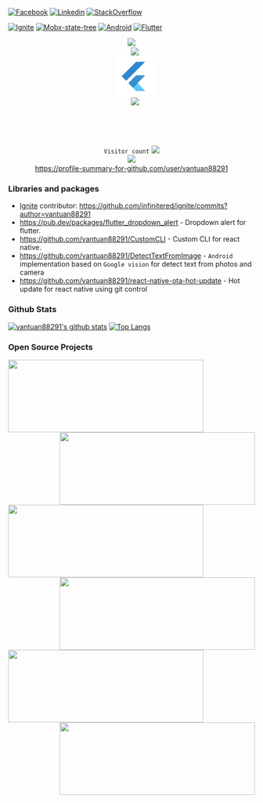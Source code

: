 [![Facebook](https://img.shields.io/badge/facebook-%231877F2.svg?&style=for-the-badge&logo=facebook&logoColor=white)](https://www.facebook.com/vantuan88291)
[![Linkedin](https://img.shields.io/badge/linkedin-%230077B5.svg?&style=for-the-badge&logo=linkedin&logoColor=white)](https://www.linkedin.com/in/tu%E1%BA%A5n-l%C3%AA-502558118/)
[![StackOverflow](https://img.shields.io/badge/stackoverflow-%23F48024.svg?&style=for-the-badge&logo=stackoverflow&logoColor=white)](https://stackoverflow.com/users/6364839/mr-tuan)

[![Ignite](https://img.shields.io/badge/Ignite-React%20Native-red)](https://github.com/infinitered/ignite)
[![Mobx-state-tree](https://img.shields.io/badge/Mobx-React%20Native-blue)](https://github.com/vantuan88291/WebRTC_React_Native)
[![Android](https://img.shields.io/badge/-Android-orange)](https://github.com/vantuan88291/WebRTCdemoAndroid)
[![Flutter](https://img.shields.io/badge/-Flutter-blue)](https://github.com/vantuan88291/flutter_bloc_modular)

<p align="center">
  <code><img src='https://reactnative.dev/img/header_logo.svg' width='80"'>
  <img src='https://www.kotlindevelopment.com/assets/img/kotlin-development-logo.svg?v=bcf07ce317' width='72"'>
  <img src='https://raw.githubusercontent.com/vantuan88291/vantuan88291/main/flutter.jpeg' width='80"'>
  <img src='https://upload.wikimedia.org/wikipedia/commons/thumb/8/82/Android_logo_2019.svg/1173px-Android_logo_2019.svg.png' width='80"'>
  </p>
  
</code>

<p align="center">
   <code>Visitor count</code>
   <img src="https://profile-counter.glitch.me/vantuan88291/count.svg" />
  
   <br>
   <a href="https://hits.seeyoufarm.com">
      <img src="https://hits.seeyoufarm.com/api/count/incr/badge.svg?url=https%3A%2F%2Fgithub.com%2Fvantuan88291&count_bg=%2379C83D&title_bg=%23555555&icon=&icon_color=%23E7E7E7&title=hits&edge_flat=false" />
   </a>
    
   <br>
   <a href="https://profile-summary-for-github.com/user/vantuan88291">https://profile-summary-for-github.com/user/vantuan88291</a>
  </p>
  
  ### Libraries and packages
  
 - [Ignite](https://github.com/infinitered/ignite) contributor: https://github.com/infinitered/ignite/commits?author=vantuan88291
 - https://pub.dev/packages/flutter_dropdown_alert - Dropdown alert for flutter.
 - https://github.com/vantuan88291/CustomCLI - Custom CLI for react native.
 - https://github.com/vantuan88291/DetectTextFromImage - `Android` implementation based on `Google vision` for detect text from photos and camera
 - https://github.com/vantuan88291/react-native-ota-hot-update - Hot update for react native using git control

### Github Stats

[![vantuan88291's github stats](https://github-readme-stats.vercel.app/api?username=vantuan88291&show_icons=true&line_height=21&show_icons=true&theme=buefy&count_private=true&cache_seconds=1800)](https://github.com/vantuan88291)
[![Top Langs](https://github-readme-stats.vercel.app/api/top-langs/?username=vantuan88291&show_icons=true&theme=buefy&layout=compact&cache_seconds=1800&langs_count=8)](https://github.com/vantuan88291)

### Open Source Projects

<a href="https://github.com/vantuan88291/WebRTCdemoAndroid">
  <img align="left" src="https://github-readme-stats.vercel.app/api/pin/?username=vantuan88291&repo=WebRTCdemoAndroid&bg_color=ffffff" height="148" width="399"/>
</a>

<a href="https://github.com/vantuan88291/WebRTC_React_Native">
  <img align="right" src="https://github-readme-stats.vercel.app/api/pin/?username=vantuan88291&repo=WebRTC_React_Native&bg_color=ffffff" height="148" width="399"/>
</a>

<br>

<a href="https://github.com/vantuan88291/webrtc_flutter_demo_bloc">
  <img align="left" src="https://github-readme-stats.vercel.app/api/pin/?username=vantuan88291&repo=webrtc_flutter_demo_bloc&bg_color=ffffff" height="148" width="399"/>
</a>

<a href="https://github.com/vantuan88291/MvpPatternKotlin">
  <img align="right" src="https://github-readme-stats.vercel.app/api/pin/?username=vantuan88291&repo=MvpPatternKotlin&bg_color=ffffff" height="148" width="399"/>
</a>

<br>

<a href="https://github.com/vantuan88291/flutter_bloc_modular">
  <img align="left" src="https://github-readme-stats.vercel.app/api/pin/?username=vantuan88291&repo=flutter_bloc_modular&bg_color=ffffff" height="148" width="399"/>
</a>

<a href="https://github.com/vantuan88291/MVVMBaseProject">
  <img align="right" src="https://github-readme-stats.vercel.app/api/pin/?username=vantuan88291&repo=MVVMBaseProject&bg_color=ffffff" height="148" width="399"/>
</a>



